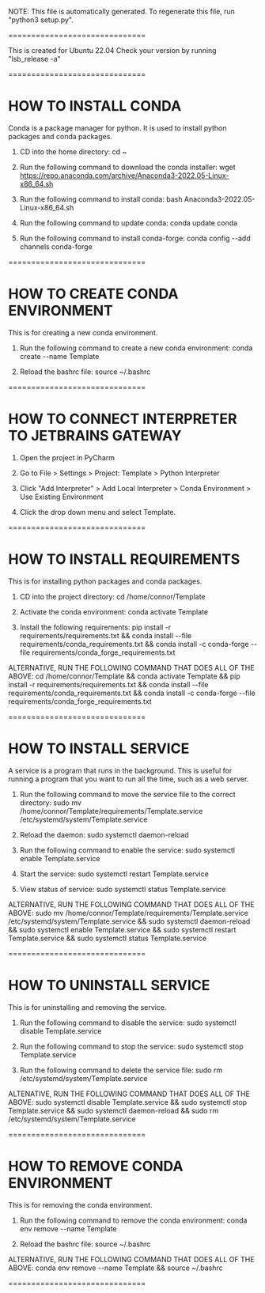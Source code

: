 NOTE: This file is automatically generated. To regenerate this file, run "python3 setup.py".



==============================

This is created for Ubuntu 22.04 Check your version by running "lsb_release -a"

==============================

# HOW TO INSTALL CONDA

Conda is a package manager for python. It is used to install python packages and conda packages.

1. CD into the home directory:
    cd ~

2. Run the following command to download the conda installer:
    wget https://repo.anaconda.com/archive/Anaconda3-2022.05-Linux-x86_64.sh

3. Run the following command to install conda:
    bash Anaconda3-2022.05-Linux-x86_64.sh

4. Run the following command to update conda:
    conda update conda

5. Run the following command to install conda-forge:
    conda config --add channels conda-forge

==============================

# HOW TO CREATE CONDA ENVIRONMENT

This is for creating a new conda environment.

1. Run the following command to create a new conda environment:
    conda create --name Template

2. Reload the bashrc file:
    source ~/.bashrc
    
==============================

# HOW TO CONNECT INTERPRETER TO JETBRAINS GATEWAY

1. Open the project in PyCharm

2. Go to File > Settings > Project: Template > Python Interpreter

3. Click "Add Interpreter" > Add Local Interpreter > Conda Environment > Use Existing Environment

4. Click the drop down menu and select Template.

==============================

# HOW TO INSTALL REQUIREMENTS

This is for installing python packages and conda packages.

1. CD into the project directory:
    cd /home/connor/Template

2. Activate the conda environment:
    conda activate Template

3. Install the following requirements:
    pip install -r requirements/requirements.txt && conda install --file requirements/conda_requirements.txt  && conda install -c conda-forge --file requirements/conda_forge_requirements.txt

ALTERNATIVE, RUN THE FOLLOWING COMMAND THAT DOES ALL OF THE ABOVE:
cd /home/connor/Template && conda activate Template && pip install -r requirements/requirements.txt && conda install --file requirements/conda_requirements.txt  && conda install -c conda-forge --file requirements/conda_forge_requirements.txt

==============================

# HOW TO INSTALL SERVICE

A service is a program that runs in the background. This is useful for running a program that you want to run all the time, such as a web server.

1. Run the following command to move the service file to the correct directory:
    sudo mv /home/connor/Template/requirements/Template.service /etc/systemd/system/Template.service

2. Reload the daemon:
    sudo systemctl daemon-reload    

3. Run the following command to enable the service:
    sudo systemctl enable Template.service

4. Start the service:
    sudo systemctl restart Template.service

5. View status of service:
    sudo systemctl status Template.service

ALTERNATIVE, RUN THE FOLLOWING COMMAND THAT DOES ALL OF THE ABOVE:
sudo mv /home/connor/Template/requirements/Template.service /etc/systemd/system/Template.service && sudo systemctl daemon-reload && sudo systemctl enable Template.service && sudo systemctl restart Template.service && sudo systemctl status Template.service

==============================

# HOW TO UNINSTALL SERVICE

This is for uninstalling and removing the service.

1. Run the following command to disable the service:
    sudo systemctl disable Template.service

2. Run the following command to stop the service:
    sudo systemctl stop Template.service

3. Run the following command to delete the service file:
    sudo rm /etc/systemd/system/Template.service

ALTENATIVE, RUN THE FOLLOWING COMMAND THAT DOES ALL OF THE ABOVE:
sudo systemctl disable Template.service && sudo systemctl stop Template.service && sudo systemctl daemon-reload && sudo rm /etc/systemd/system/Template.service

==============================

# HOW TO REMOVE CONDA ENVIRONMENT

This is for removing the conda environment.

1. Run the following command to remove the conda environment:
    conda env remove --name Template

2. Reload the bashrc file:
    source ~/.bashrc

ALTERNATIVE, RUN THE FOLLOWING COMMAND THAT DOES ALL OF THE ABOVE:
conda env remove --name Template && source ~/.bashrc

==============================


